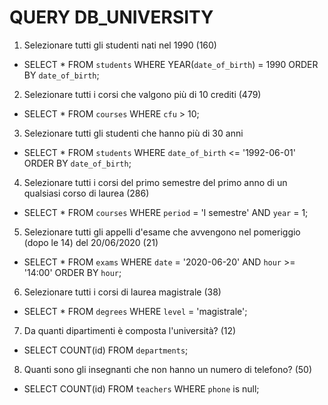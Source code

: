 # QUERY DB_UNIVERSITY

1. Selezionare tutti gli studenti nati nel 1990 (160)
- SELECT * 
  FROM `students` 
  WHERE YEAR(`date_of_birth`) = 1990
  ORDER BY `date_of_birth`;

2. Selezionare tutti i corsi che valgono più di 10 crediti (479)
- SELECT * 
  FROM `courses` 
  WHERE `cfu` > 10;
 
3. Selezionare tutti gli studenti che hanno più di 30 anni
- SELECT * 
  FROM `students` 
  WHERE `date_of_birth` <= '1992-06-01'
  ORDER BY `date_of_birth`;

4. Selezionare tutti i corsi del primo semestre del primo anno di un qualsiasi corso di laurea (286)
- SELECT * 
  FROM `courses` 
  WHERE `period` = 'I semestre' 
  AND `year` = 1;

5. Selezionare tutti gli appelli d'esame che avvengono nel pomeriggio (dopo le 14) del 20/06/2020 (21)
- SELECT * 
  FROM `exams` 
  WHERE `date` = '2020-06-20' 
  AND `hour` >= '14:00'
  ORDER BY `hour`;

6. Selezionare tutti i corsi di laurea magistrale (38)
- SELECT * 
  FROM `degrees` 
  WHERE `level` = 'magistrale';

7. Da quanti dipartimenti è composta l'università? (12)
- SELECT 
  COUNT(id) 
  FROM `departments`;

8. Quanti sono gli insegnanti che non hanno un numero di telefono? (50)
- SELECT 
  COUNT(id) 
  FROM `teachers` 
  WHERE `phone` is null;